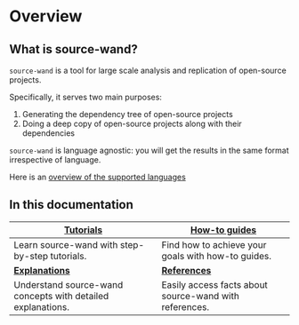 # Overview

## What is source-wand?

`source-wand` is a tool for large scale analysis and replication of open-source projects.

Specifically, it serves two main purposes:

1. Generating the dependency tree of open-source projects
2. Doing a deep copy of open-source projects along with their dependencies

`source-wand` is language agnostic: you will get the results in the same format irrespective of language.

Here is an [overview of the supported languages](/source-wand/supported-languages)

## In this documentation

| [Tutorials](/source-wand/tutorials/0-all)                   | [How-to guides](/source-wand/how-to-guides/all)      |
|-------------------------------------------------------------|--------------------------------------------------------|
| Learn source-wand with step-by-step tutorials.              | Find how to achieve your goals with how-to guides.     |
| [**Explanations**](/source-wand/explanations/all)         | [**References**](/source-wand/references/all)        |
| Understand source-wand concepts with detailed explanations. | Easily access facts about source-wand with references. |
